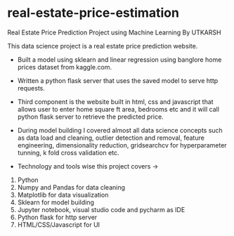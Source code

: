 # real-estate-price-estimation
Real Estate Price Prediction Project using Machine Learning By UTKARSH

This data science project is a real estate price prediction website. 
- Built a model using sklearn and linear regression using banglore home prices dataset from kaggle.com. 
- Written a python flask server that uses the saved model to serve http requests. 
- Third component is the website built in html, css and javascript that allows user to enter home square ft area, bedrooms etc and it will call python flask server to retrieve the predicted price. 
- During model building I covered almost all data science concepts such as data load and cleaning, outlier detection and removal, feature engineering, dimensionality reduction, gridsearchcv for hyperparameter tunning, k fold cross validation etc. 


- Technology and tools wise this project covers ->

1. Python
2. Numpy and Pandas for data cleaning
3. Matplotlib for data visualization
4. Sklearn for model building
5. Jupyter notebook, visual studio code and pycharm as IDE
6. Python flask for http server
7. HTML/CSS/Javascript for UI
